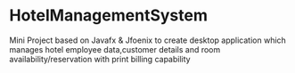 # HotelManagementSystem
Mini Project based on Javafx &amp; Jfoenix to create desktop application which manages hotel employee data,customer details and room availability/reservation with print billing capability
